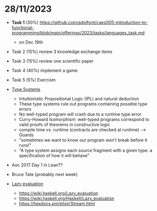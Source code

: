 # 28/11/2023

 


- **Task 1** (30%) https://github.com/adolfont/caes005-introduction-to-functional-programming/blob/main/offerings/2023/tasks/languages_task.md
   - on Dec 19th
 
    
- Task 2 (15%) review 3 knowledge exchange items
- Task 3 (15%) review one scientific paper
- Task 4 (40%) implement a game
- Task 5 (5%) Exercism
- [Type Systems](https://kmicinski.com/cis352-f23/assets/slides/types.pdf)
  - Intuitionistic Propositional Logic (IPL) and natural deduction 
  - These type systems rule out programs containing possible type errors
  - No well-typed program will crash due to a runtime type error
  - Curry-Howard Isomorphism: well-typed programs correspond to valid proofs of theorems in constructive logic
  - compile time vs. runtime (contracts are checked at runtime) --> Guards
  - "sometimes we want to know our program won’t break before it runs!"
  - "A type system assigns each source fragment with a given type: a specification of how it will behave"

- Aoc 2017 Day 1 in Lean??


- Bruce Tate (probably next week)


- [Lazy evaluation](https://chat.openai.com/share/62fcb401-501f-4f7c-b595-fcd6c018483c)
  - https://wiki.haskell.org/Lazy_evaluation
  - https://wiki.haskell.org/Haskell/Lazy_evaluation
  - https://hexdocs.pm/elixir/Stream.html
